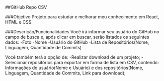 ##GitHub Repo CSV

###Objetivo
Projeto para estudar e melhorar meu conhecimento em React, HTML e CSS

###Descrição/Funcionalidades
Você irá informar seu usuário do GitHub no campo de busca e, após clicar em buscar, serão listados os seguintes dados:
-Foto
-Nome
-Usuário do GitHub
-Lista de Repositórios(Nome, Linguagem, Quantidade de Commits)

Você também terá a opção de:
-Realizar download de um projeto;
-Selecionar repositórios para exportar em forma de lista em CSV, contendo: Informações do usuário(Nome e Usuário) e 
dos repositórios(Nome, Linguagem, Quantidade de Commits, Link para download);
